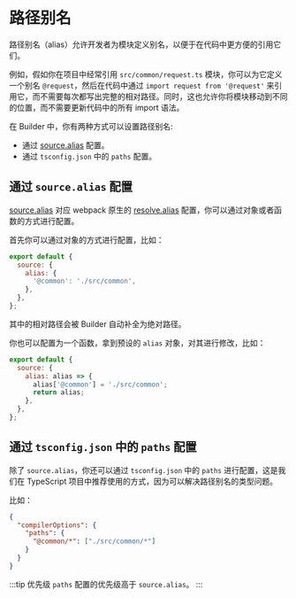 # 路径别名

路径别名（alias）允许开发者为模块定义别名，以便于在代码中更方便的引用它们。

例如，假如你在项目中经常引用 `src/common/request.ts` 模块，你可以为它定义一个别名 `@request`，然后在代码中通过 `import request from '@request'` 来引用它，而不需要每次都写出完整的相对路径。同时，这也允许你将模块移动到不同的位置，而不需要更新代码中的所有 import 语法。

在 Builder 中，你有两种方式可以设置路径别名:

- 通过 [source.alias](/api/config-source.html#sourcealias) 配置。
- 通过 `tsconfig.json` 中的 `paths` 配置。

## 通过 `source.alias` 配置

[source.alias](/api/config-source.html#sourcealias) 对应 webpack 原生的 [resolve.alias](https://webpack.js.org/configuration/resolve/#resolvealias) 配置，你可以通过对象或者函数的方式进行配置。

首先你可以通过对象的方式进行配置，比如：

```js
export default {
  source: {
    alias: {
      '@common': './src/common',
    },
  },
};
```

其中的相对路径会被 Builder 自动补全为绝对路径。

你也可以配置为一个函数，拿到预设的 `alias` 对象，对其进行修改，比如：

```js
export default {
  source: {
    alias: alias => {
      alias['@common'] = './src/common';
      return alias;
    },
  },
};
```

## 通过 `tsconfig.json` 中的 `paths` 配置

除了 `source.alias`，你还可以通过 `tsconfig.json` 中的 `paths` 进行配置，这是我们在 TypeScript 项目中推荐使用的方式，因为可以解决路径别名的类型问题。

比如：

```json
{
  "compilerOptions": {
    "paths": {
      "@common/*": ["./src/common/*"]
    }
  }
}
```

:::tip 优先级
`paths` 配置的优先级高于 `source.alias`。
:::
